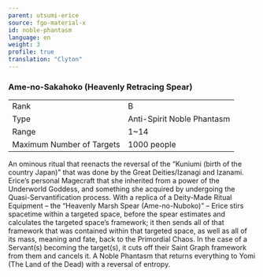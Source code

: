 ```yaml
---
parent: utsumi-erice
source: fgo-material-x
id: noble-phantasm
language: en
weight: 3
profile: true
translation: "Clyton"
---
```


### Ame-no-Sakahoko (Heavenly Retracing Spear)

<table>
  <tr><td>Rank</td><td>B</td></tr>
  <tr><td>Type</td><td>Anti-Spirit Noble Phantasm</td></tr>
  <tr><td>Range</td><td>1~14</td></tr>
  <tr><td>Maximum Number of Targets</td><td>1000 people</td></tr>
</table>

An ominous ritual that reenacts the reversal of the “Kuniumi (birth of the country Japan)” that was done by the Great Deities/Izanagi and Izanami. Erice’s personal Magecraft that she inherited from a power of the Underworld Goddess, and something she acquired by undergoing the Quasi-Servantification process. With a replica of a Deity-Made Ritual Equipment – the “Heavenly Marsh Spear (Ame-no-Nuboko)” – Erice stirs spacetime within a targeted space, before the spear estimates and calculates the targeted space’s framework; it then sends all of that framework that was contained within that targeted space, as well as all of its mass, meaning and fate, back to the Primordial Chaos. In the case of a Servant(s) becoming the target(s), it cuts off their Saint Graph framework from them and cancels it. A Noble Phantasm that returns everything to Yomi (The Land of the Dead) with a reversal of entropy.
